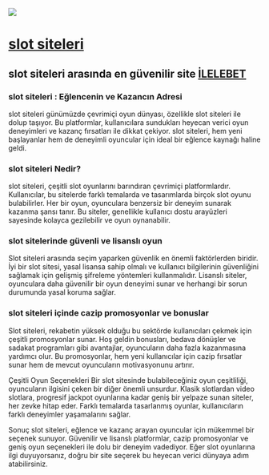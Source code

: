 <img src="https://github.com/user-attachments/assets/68752428-a8f1-4a37-84ab-8be07ba6d876"><a href="https://rb.gy/8vsugf"></a>
# [slot siteleri](https://rb.gy/8vsugf)

## slot siteleri arasında en güvenilir site [İLELEBET](https://rb.gy/8vsugf)

### slot siteleri : Eğlencenin ve Kazancın Adresi
slot siteleri günümüzde çevrimiçi oyun dünyası, özellikle slot siteleri ile dolup taşıyor. Bu platformlar, kullanıcılara sundukları heyecan verici oyun deneyimleri ve kazanç fırsatları ile dikkat çekiyor. slot siteleri, hem yeni başlayanlar hem de deneyimli oyuncular için ideal bir eğlence kaynağı haline geldi.

### slot siteleri Nedir?
slot siteleri, çeşitli slot oyunlarını barındıran çevrimiçi platformlardır. Kullanıcılar, bu sitelerde farklı temalarda ve tasarımlarda birçok slot oyunu bulabilirler. Her bir oyun, oyunculara benzersiz bir deneyim sunarak kazanma şansı tanır. Bu siteler, genellikle kullanıcı dostu arayüzleri sayesinde kolayca gezilebilir ve oyun oynanabilir.

### slot sitelerinde güvenli ve lisanslı oyun
Slot siteleri arasında seçim yaparken güvenlik en önemli faktörlerden biridir. İyi bir slot sitesi, yasal lisansa sahip olmalı ve kullanıcı bilgilerinin güvenliğini sağlamak için gelişmiş şifreleme yöntemleri kullanmalıdır. Lisanslı siteler, oyunculara daha güvenilir bir oyun deneyimi sunar ve herhangi bir sorun durumunda yasal koruma sağlar.

### slot siteleri içinde cazip promosyonlar ve bonuslar
Slot siteleri, rekabetin yüksek olduğu bu sektörde kullanıcıları çekmek için çeşitli promosyonlar sunar. Hoş geldin bonusları, bedava dönüşler ve sadakat programları gibi avantajlar, oyuncuların daha fazla kazanmasına yardımcı olur. Bu promosyonlar, hem yeni kullanıcılar için cazip fırsatlar sunar hem de mevcut oyuncuların motivasyonunu artırır.

Çeşitli Oyun Seçenekleri
Bir slot sitesinde bulabileceğiniz oyun çeşitliliği, oyuncuların ilgisini çeken bir diğer önemli unsurdur. Klasik slotlardan video slotlara, progresif jackpot oyunlarına kadar geniş bir yelpaze sunan siteler, her zevke hitap eder. Farklı temalarda tasarlanmış oyunlar, kullanıcıların farklı deneyimler yaşamalarını sağlar.

Sonuç
slot siteleri, eğlence ve kazanç arayan oyuncular için mükemmel bir seçenek sunuyor. Güvenilir ve lisanslı platformlar, cazip promosyonlar ve geniş oyun seçenekleri ile dolu bir deneyim vadediyor. Eğer slot oyunlarına ilgi duyuyorsanız, doğru bir site seçerek bu heyecan verici dünyaya adım atabilirsiniz.
